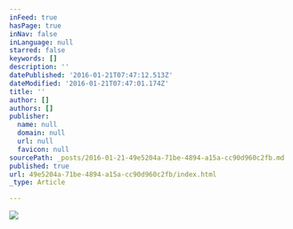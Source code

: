 ```yaml
---
inFeed: true
hasPage: true
inNav: false
inLanguage: null
starred: false
keywords: []
description: ''
datePublished: '2016-01-21T07:47:12.513Z'
dateModified: '2016-01-21T07:47:01.174Z'
title: ''
author: []
authors: []
publisher:
  name: null
  domain: null
  url: null
  favicon: null
sourcePath: _posts/2016-01-21-49e5204a-71be-4894-a15a-cc90d960c2fb.md
published: true
url: 49e5204a-71be-4894-a15a-cc90d960c2fb/index.html
_type: Article

---
```

![](https://the-grid-user-content.s3-us-west-2.amazonaws.com/dc714a1a-f5be-4a05-9b30-a787e44d7f81.gif)